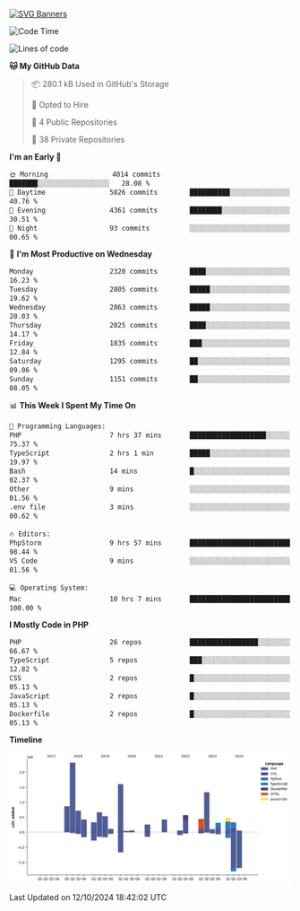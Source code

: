 [![SVG Banners](https://svg-banners.vercel.app/api?type=glitch&text1=Gere_Lajos%F0%9F%92%BB&width=800&height=400)](https://github.com/Akshay090/svg-banners)

<!--START_SECTION:waka-->
![Code Time](http://img.shields.io/badge/Code%20Time-1%2C897%20hrs%2028%20mins-blue)

![Lines of code](https://img.shields.io/badge/From%20Hello%20World%20I%27ve%20Written-12.0%20million%20lines%20of%20code-blue)

**🐱 My GitHub Data** 

> 📦 280.1 kB Used in GitHub's Storage 
 > 
> 💼 Opted to Hire
 > 
> 📜 4 Public Repositories 
 > 
> 🔑 38 Private Repositories 
 > 
**I'm an Early 🐤** 

```text
🌞 Morning                4014 commits        ███████░░░░░░░░░░░░░░░░░░   28.08 % 
🌆 Daytime                5826 commits        ██████████░░░░░░░░░░░░░░░   40.76 % 
🌃 Evening                4361 commits        ████████░░░░░░░░░░░░░░░░░   30.51 % 
🌙 Night                  93 commits          ░░░░░░░░░░░░░░░░░░░░░░░░░   00.65 % 
```
📅 **I'm Most Productive on Wednesday** 

```text
Monday                   2320 commits        ████░░░░░░░░░░░░░░░░░░░░░   16.23 % 
Tuesday                  2805 commits        █████░░░░░░░░░░░░░░░░░░░░   19.62 % 
Wednesday                2863 commits        █████░░░░░░░░░░░░░░░░░░░░   20.03 % 
Thursday                 2025 commits        ████░░░░░░░░░░░░░░░░░░░░░   14.17 % 
Friday                   1835 commits        ███░░░░░░░░░░░░░░░░░░░░░░   12.84 % 
Saturday                 1295 commits        ██░░░░░░░░░░░░░░░░░░░░░░░   09.06 % 
Sunday                   1151 commits        ██░░░░░░░░░░░░░░░░░░░░░░░   08.05 % 
```


📊 **This Week I Spent My Time On** 

```text
💬 Programming Languages: 
PHP                      7 hrs 37 mins       ███████████████████░░░░░░   75.37 % 
TypeScript               2 hrs 1 min         █████░░░░░░░░░░░░░░░░░░░░   19.97 % 
Bash                     14 mins             █░░░░░░░░░░░░░░░░░░░░░░░░   02.37 % 
Other                    9 mins              ░░░░░░░░░░░░░░░░░░░░░░░░░   01.56 % 
.env file                3 mins              ░░░░░░░░░░░░░░░░░░░░░░░░░   00.62 % 

🔥 Editors: 
PhpStorm                 9 hrs 57 mins       █████████████████████████   98.44 % 
VS Code                  9 mins              ░░░░░░░░░░░░░░░░░░░░░░░░░   01.56 % 

💻 Operating System: 
Mac                      10 hrs 7 mins       █████████████████████████   100.00 % 
```

**I Mostly Code in PHP** 

```text
PHP                      26 repos            █████████████████░░░░░░░░   66.67 % 
TypeScript               5 repos             ███░░░░░░░░░░░░░░░░░░░░░░   12.82 % 
CSS                      2 repos             █░░░░░░░░░░░░░░░░░░░░░░░░   05.13 % 
JavaScript               2 repos             █░░░░░░░░░░░░░░░░░░░░░░░░   05.13 % 
Dockerfile               2 repos             █░░░░░░░░░░░░░░░░░░░░░░░░   05.13 % 
```



**Timeline**

![Lines of Code chart](https://raw.githubusercontent.com/gere-lajos/gere-lajos/main/assets/bar_graph.png)


 Last Updated on 12/10/2024 18:42:02 UTC
<!--END_SECTION:waka-->
